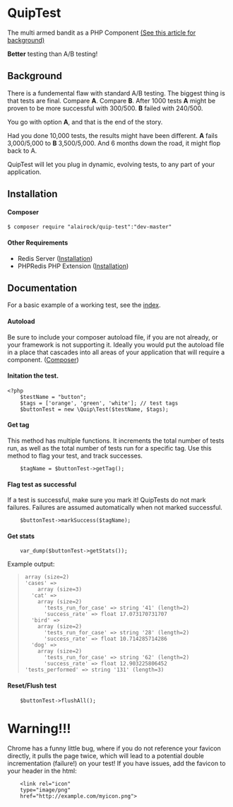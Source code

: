 # QuipTest

The multi armed bandit as a PHP Component
<a href="http://stevehanov.ca/blog/index.php?id=132" target="_blank">(See this article for background)</a>



**Better** testing than A/B testing!

## Background

There is a fundemental flaw with standard A/B testing. The biggest thing is that tests are final. Compare **A**. Compare **B**. After 1000 tests **A** might be proven to be more successful with 300/500. **B** failed with 240/500. 

You go with option **A**, and that is the end of the story.

Had you done 10,000 tests, the results might have been different. **A** fails 3,000/5,000 to **B** 3,500/5,000. And 6 months down the road, it might flop back to A. 

QuipTest will let you plug in dynamic, evolving tests, to any part of your application.

## Installation

#### Composer
```
$ composer require "alairock/quip-test":"dev-master"
```

#### Other Requirements
- Redis Server (<a href="http://redis.io/topics/quickstart" target="_blank">Installation</a>)
- PHPRedis PHP Extension (<a href="https://github.com/nicolasff/phpredis#installingconfiguring" target="_blank">Installation</a>)


## Documentation

For a basic example of a working test, see the <a href="https://github.com/alairock/QuipTest/blob/master/index.php" target="_blank">index</a>.

#### Autoload
Be sure to include your composer autoload file, if you are not already, or your framework is not supporting it. Ideally you would put the autoload file in a place that cascades into all areas of your application that will require a component. (<a href="https://getcomposer.org/doc/01-basic-usage.md" target="_blank">Composer</a>)

#### Initation the test.
```
<?php
	$testName = "button"; 
	$tags = ['orange', 'green', 'white']; // test tags
	$buttonTest = new \Quip\Test($testName, $tags);
```

#### Get tag
This method has multiple functions. It increments the total number of tests run, as well as the total number of tests run for a specific tag. Use this method to flag your test, and track successes.

```
	$tagName = $buttonTest->getTag();
``` 


#### Flag test as successful
If a test is successful, make sure you mark it! QuipTests do not mark failures. Failures are assumed automatically when not marked successful. 

```
	$buttonTest->markSuccess($tagName);
``` 

#### Get stats
```
	var_dump($buttonTest->getStats());
```

Example output:
>     array (size=2)
>     'cases' => 
>         array (size=3)
>       'cat' => 
>         array (size=2)
>           'tests_run_for_case' => string '41' (length=2)
>           'success_rate' => float 17.073170731707
>       'bird' => 
>         array (size=2)
>           'tests_run_for_case' => string '28' (length=2)
>           'success_rate' => float 10.714285714286
>       'dog' => 
>         array (size=2)
>           'tests_run_for_case' => string '62' (length=2)
>           'success_rate' => float 12.903225806452
>     'tests_performed' => string '131' (length=3)

#### Reset/Flush test
```
	$buttonTest->flushAll();
``` 


# Warning!!!
Chrome has a funny little bug, where if you do not reference your favicon directly, it pulls the page twice, which will lead to a potential double incrementation (failure!) on your test! If you have issues, add the favicon to your header in the html:
```
	<link rel="icon"
	type="image/png"
	href="http://example.com/myicon.png">
```
